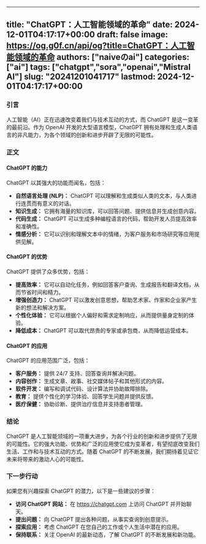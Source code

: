 
---
title: "ChatGPT：人工智能领域的革命"
date: 2024-12-01T04:17:17+00:00
draft: false
image: https://og.g0f.cn/api/og?title=ChatGPT：人工智能领域的革命
authors: ["naiveのai"]
categories: ["ai"]
tags: ["chatgpt","sora","openai","Mistral AI"]
slug: "20241201041717"
lastmod: 2024-12-01T04:17:17+00:00
---
### 引言

人工智能（AI）正在迅速改变着我们与技术互动的方式，而 ChatGPT 是这一变革的最前沿。作为 OpenAI 开发的大型语言模型，ChatGPT 拥有处理和生成人类语言的非凡能力，为各个领域的创新和进步开辟了无限的可能性。

### 正文

#### ChatGPT 的能力

ChatGPT 以其强大的功能而闻名，包括：

- **自然语言处理 (NLP)：** ChatGPT 可以理解和生成类似人类的文本，与人类进行连贯而有意义的对话。
- **知识生成：** 它拥有海量的知识库，可以回答问题、提供信息并生成创意内容。
- **代码生成：** ChatGPT 可以生成多种编程语言的代码，帮助开发人员提高效率和准确性。
- **情感分析：** 它可以识别和理解文本中的情绪，为客户服务和市场研究等应用提供见解。

#### ChatGPT 的优势

ChatGPT 提供了众多优势，包括：

- **提高效率：** 它可以自动化任务，例如回答客户查询、生成报告和翻译文档，从而节省时间和精力。
- **增强创造力：** ChatGPT 可以激发创意思想，帮助艺术家、作家和企业家产生新的想法和解决方案。
- **个性化体验：** 它可以根据个人偏好和需求定制响应，从而提供量身定制的体验。
- **降低成本：** ChatGPT 可以取代昂贵的专家或承包商，从而降低运营成本。

#### ChatGPT 的应用

ChatGPT 的应用范围广泛，包括：

- **客户服务：** 提供 24/7 支持、回答查询并解决问题。
- **内容创作：** 生成文章、故事、社交媒体帖子和其他形式的内容。
- **软件开发：** 编写和调试代码、设计算法并协助故障排除。
- **教育：** 提供个性化的学习体验、回答学生问题并提供反馈。
- **医疗保健：** 协助诊断、提供治疗信息并支持患者管理。

### 结论

ChatGPT 是人工智能领域的一项重大进步，为各个行业的创新和进步提供了无限的可能性。它的强大功能、优势和广泛的应用使它成为变革者，有望彻底改变我们生活、工作和与技术互动的方式。随着 ChatGPT 的不断发展，我们期待着见证它未来将带来的激动人心的可能性。

### 下一步行动

如果您有兴趣探索 ChatGPT 的潜力，以下是一些建议的步骤：

- **访问 ChatGPT 网站：** 在 https://chatgpt.com 上访问 ChatGPT 并开始聊天。
- **提出问题：** 向 ChatGPT 提出各种问题，从事实查询到创意提示。
- **探索应用：** 考虑 ChatGPT 在您自己的工作或个人生活中潜在的应用。
- **保持联系：** 关注 OpenAI 的最新动态，了解 ChatGPT 的不断发展和新功能。
